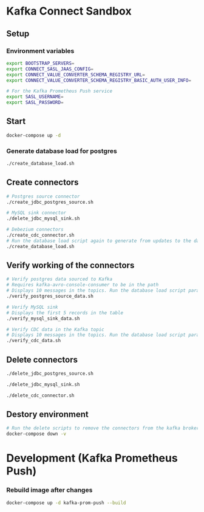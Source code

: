# Kafka Connect Sandbox

## Setup

### Environment variables

```bash
export BOOTSTRAP_SERVERS=
export CONNECT_SASL_JAAS_CONFIG=
export CONNECT_VALUE_CONVERTER_SCHEMA_REGISTRY_URL=
export CONNECT_VALUE_CONVERTER_SCHEMA_REGISTRY_BASIC_AUTH_USER_INFO=

# For the Kafka Prometheus Push service
export SASL_USERNAME=
export SASL_PASSWORD=
```

## Start

```bash
docker-compose up -d
```

### Generate database load for postgres

```sh
./create_database_load.sh
```

## Create connectors

```sh
# Postgres source connector
./create_jdbc_postgres_source.sh

# MySQL sink connector
./delete_jdbc_mysql_sink.sh

# Debezium connectors
./create_cdc_connector.sh
# Run the database load script again to generate from updates to the database tables
./create_database_load.sh
```

## Verify working of the connectors

```sh
# Verify postgres data sourced to Kafka
# Requires kafka-avro-console-consumer to be in the path
# Displays 10 messages in the topics. Run the database load script parallely to generate data
./verify_postgres_source_data.sh

# Verify MySQL sink
# Displays the first 5 records in the table
./verify_mysql_sink_data.sh

# Verify CDC data in the Kafka topic
# Displays 10 messages in the topics. Run the database load script parallely to generate data
./verify_cdc_data.sh
```

## Delete connectors

```sh
./delete_jdbc_postgres_source.sh

./delete_jdbc_mysql_sink.sh

./delete_cdc_connector.sh
```

## Destory environment

```sh
# Run the delete scripts to remove the connectors from the kafka brokers
docker-compose down -v
```

# Development (Kafka Prometheus Push)

### Rebuild image after changes

```bash
docker-compose up -d kafka-prom-push --build
```
